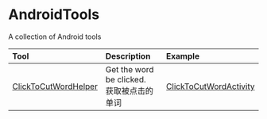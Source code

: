 # AndroidTools
A collection of Android tools

| Tool | Description | Example |
|:-----|:-----|:-----|
| [ClickToCutWordHelper](https://github.com/shichaohui/AndroidTools/blob/master/library/src/main/java/com/sch/library/viewtools/ClickToCutWordHelper.java) | Get the word be clicked.<br />获取被点击的单词 | [ClickToCutWordActivity](https://github.com/shichaohui/AndroidTools/blob/master/app/src/main/java/com/sch/androidtools/viewtools/ClickToCutWordActivity.java) |
